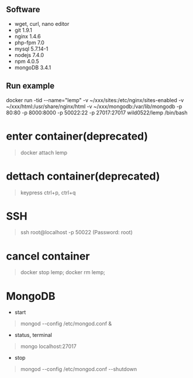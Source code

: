 ## Software
- wget, curl, nano editor
- git 1.9.1
- nginx 1.4.6
- php-fpm 7.0
- mysql 5.7.14-1
- nodejs 7.4.0
- npm 4.0.5
- mongoDB 3.4.1

## Run example
docker run -tid --name="lemp" -v ~/xxx/sites:/etc/nginx/sites-enabled -v ~/xxx/html:/usr/share/nginx/html -v ~/xxx/mongodb:/var/lib/mongodb -p 80:80 -p 8000:8000 -p 50022:22 -p 27017:27017 wild0522/lemp /bin/bash

# enter container(deprecated)
> docker attach lemp

# dettach container(deprecated)
> keypress ctrl+p, ctrl+q 

# SSH
> ssh root@localhost -p 50022
(Password: root)

# cancel container
> docker stop lemp; docker rm lemp;

# MongoDB
- start
> mongod --config /etc/mongod.conf &

- status, terminal
> mongo localhost:27017

- stop
> mongod --config /etc/mongod.conf --shutdown
